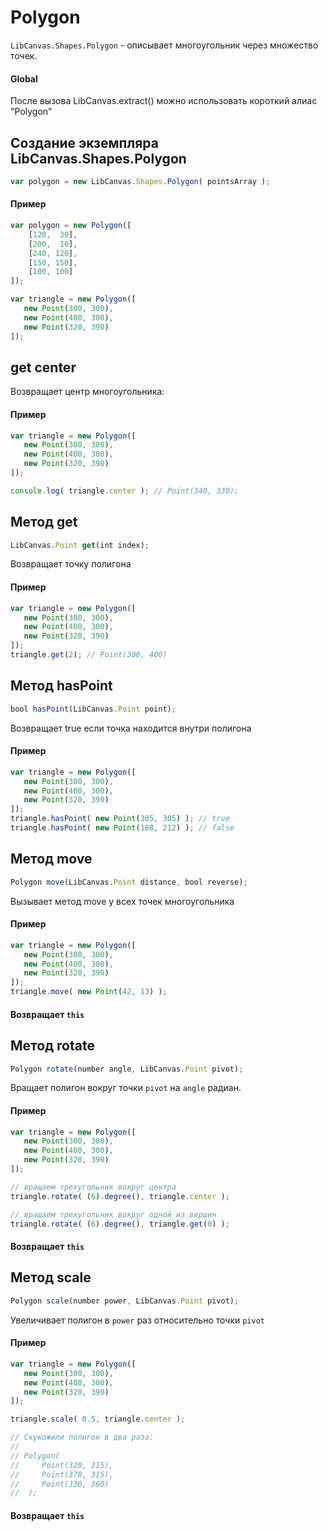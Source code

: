 Polygon
=======
`LibCanvas.Shapes.Polygon` - описывает многоугольник через множество точек.

#### Global

После вызова LibCanvas.extract() можно использовать короткий алиас "Polygon"

## Создание экземпляра LibCanvas.Shapes.Polygon

```js
var polygon = new LibCanvas.Shapes.Polygon( pointsArray );
```

#### Пример

```js
var polygon = new Polygon([
	[120,  30],
	[200,  10],
	[240, 120],
	[150, 150],
	[100, 100]
]);

var triangle = new Polygon([
   new Point(300, 300),
   new Point(400, 300),
   new Point(320, 390)
]);
```

## get center

Возвращает центр многоугольника:

#### Пример

```js
var triangle = new Polygon([
   new Point(300, 300),
   new Point(400, 300),
   new Point(320, 390)
]);

console.log( triangle.center ); // Point(340, 330);
```

## Метод get

```js
LibCanvas.Point get(int index);
```

Возвращает точку полигона

#### Пример

```js
var triangle = new Polygon([
   new Point(300, 300),
   new Point(400, 300),
   new Point(320, 390)
]);
triangle.get(2); // Point(300, 400)
```

## Метод hasPoint

```js
bool hasPoint(LibCanvas.Point point);
```

Возвращает true если точка находится внутри полигона

#### Пример

```js
var triangle = new Polygon([
   new Point(300, 300),
   new Point(400, 300),
   new Point(320, 390)
]);
triangle.hasPoint( new Point(305, 305) ); // true
triangle.hasPoint( new Point(188, 212) ); // false
```

## Метод move

```js
Polygon move(LibCanvas.Point distance, bool reverse);
```

Вызывает метод move у всех точек многоугольника

#### Пример

```js
var triangle = new Polygon([
   new Point(300, 300),
   new Point(400, 300),
   new Point(320, 390)
]);
triangle.move( new Point(42, 13) );
```

#### Возвращает `this`

## Метод rotate

```js
Polygon rotate(number angle, LibCanvas.Point pivot);
```

Вращает полигон вокруг точки `pivot` на `angle` радиан.

#### Пример

```js
var triangle = new Polygon([
   new Point(300, 300),
   new Point(400, 300),
   new Point(320, 390)
]);

// вращаем трехугольник вокруг центра
triangle.rotate( (6).degree(), triangle.center );

// вращаем трехугольник вокруг одной из вершин
triangle.rotate( (6).degree(), triangle.get(0) );
```

#### Возвращает `this`

## Метод scale

```js
Polygon scale(number power, LibCanvas.Point pivot);
```

Увеличивает полигон в `power` раз относительно точки `pivot`

#### Пример

```js
var triangle = new Polygon([
   new Point(300, 300),
   new Point(400, 300),
   new Point(320, 390)
]);

triangle.scale( 0.5, triangle.center );

// Скукожили полигон в два раза:
//
// Polygon(
//	   Point(320, 315),
//	   Point(370, 315),
//	   Point(330, 360)
//	);
```

#### Возвращает `this`
